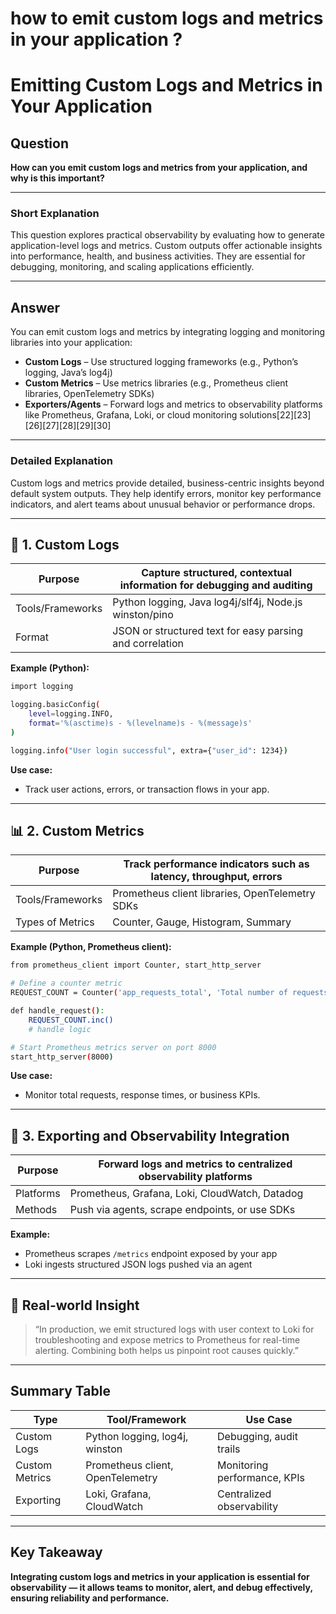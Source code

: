 # how to emit custom logs and metrics in your application ?

# Emitting Custom Logs and Metrics in Your Application

## Question

**How can you emit custom logs and metrics from your application, and why is this important?**

---

### Short Explanation

This question explores practical observability by evaluating how to generate application-level logs and metrics. Custom outputs offer actionable insights into performance, health, and business activities. They are essential for debugging, monitoring, and scaling applications efficiently.

---

## Answer

You can emit custom logs and metrics by integrating logging and monitoring libraries into your application:
- **Custom Logs** – Use structured logging frameworks (e.g., Python’s logging, Java’s log4j)
- **Custom Metrics** – Use metrics libraries (e.g., Prometheus client libraries, OpenTelemetry SDKs)
- **Exporters/Agents** – Forward logs and metrics to observability platforms like Prometheus, Grafana, Loki, or cloud monitoring solutions[22][23][26][27][28][29][30]

---

### Detailed Explanation

Custom logs and metrics provide detailed, business-centric insights beyond default system outputs. They help identify errors, monitor key performance indicators, and alert teams about unusual behavior or performance drops.

---

## 📝 1. Custom Logs

| Purpose           | Capture structured, contextual information for debugging and auditing |
|-------------------|----------------------------------------------------------------------|
| Tools/Frameworks  | Python logging, Java log4j/slf4j, Node.js winston/pino               |
| Format            | JSON or structured text for easy parsing and correlation             |

**Example (Python):**

```bash
import logging

logging.basicConfig(
    level=logging.INFO,
    format='%(asctime)s - %(levelname)s - %(message)s'
)

logging.info("User login successful", extra={"user_id": 1234})
```


**Use case:**  
- Track user actions, errors, or transaction flows in your app.

---

## 📊 2. Custom Metrics

| Purpose           | Track performance indicators such as latency, throughput, errors      |
|-------------------|----------------------------------------------------------------------|
| Tools/Frameworks  | Prometheus client libraries, OpenTelemetry SDKs                      |
| Types of Metrics  | Counter, Gauge, Histogram, Summary                                   |

**Example (Python, Prometheus client):**

```bash
from prometheus_client import Counter, start_http_server

# Define a counter metric
REQUEST_COUNT = Counter('app_requests_total', 'Total number of requests')

def handle_request():
    REQUEST_COUNT.inc()
    # handle logic

# Start Prometheus metrics server on port 8000
start_http_server(8000)
```

**Use case:**  
- Monitor total requests, response times, or business KPIs.

---

## 🚀 3. Exporting and Observability Integration

| Purpose           | Forward logs and metrics to centralized observability platforms       |
|-------------------|----------------------------------------------------------------------|
| Platforms         | Prometheus, Grafana, Loki, CloudWatch, Datadog                       |
| Methods           | Push via agents, scrape endpoints, or use SDKs                       |

**Example:**
- Prometheus scrapes `/metrics` endpoint exposed by your app
- Loki ingests structured JSON logs pushed via an agent

---

## 🧠 Real-world Insight

> “In production, we emit structured logs with user context to Loki for troubleshooting and expose metrics to Prometheus for real-time alerting. Combining both helps us pinpoint root causes quickly.”

---

## Summary Table

| Type         | Tool/Framework                | Use Case                       |
|--------------|------------------------------|--------------------------------|
| Custom Logs  | Python logging, log4j, winston| Debugging, audit trails        |
| Custom Metrics| Prometheus client, OpenTelemetry| Monitoring performance, KPIs  |
| Exporting    | Loki, Grafana, CloudWatch     | Centralized observability      |

---

## Key Takeaway

**Integrating custom logs and metrics in your application is essential for observability — it allows teams to monitor, alert, and debug effectively, ensuring reliability and performance.**
